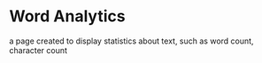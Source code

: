 # Word Analytics

a page created to display statistics about text, such as word count, character count